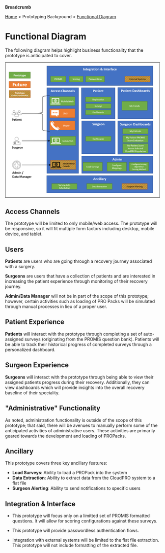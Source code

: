 **Breadcrumb**

[Home](../home.md) > Prototyping Background > [Functional Diagram](functional_diagram.md)

# Functional Diagram
The following diagram helps highlight business functionality that the prototype is anticipated to cover.

![Functional diagram of prototype](../img/prototype_functional.png)


## Access Channels

The prototype will be limited to only mobile/web access. The prototype will be responsive, so it will fit multiple form factors including desktop, mobile device, and tablet.

## Users

**Patients** are users who are going through a recovery journey associated with a surgery.

**Surgeons** are users that have a collection of patients and are interested in increasing the patient experience through monitoring of their recovery journey.

**Admin/Data Manager** will not be in part of the scope of this prototype; however, certain activities such as loading of PRO Packs will be simulated through manual processes in lieu of a proper user.

## Patient Experience

**Patients** will interact with the prototype through completing a set of auto-assigned surveys (originating from the PROMIS question bank). Patients will be able to track their historical progress of completed surveys through a personalized dashboard.

## Surgeon Experience

**Surgeons** will interact with the prototype through being able to view their assigned patients progress during their recovery. Additionally, they can view dashboards which will provide insights into the overall recovery baseline of their speciality.

## "Administrative" Functionality
As noted, administration functionality is outside of the scope of this prototype; that said, there will be avenues to manually perform some of the anticipated activities of administrative users. These activities are primarily geared towards the development and loading of PROPacks.

## Ancillary
This prototype covers three key ancillary features:
* **Load Surveys**: Ability to load a PROPack into the system
* **Data Extraction**: Ability to extract data from the CloudPRO system to a flat file
* **Surgeon Alerting**: Ability to send notifications to specific users

## Integration & Interface
* This prototype will focus only on a limitted set of PROMIS formatted questions. It will allow for scoring configurations against these surveys.

* This prototype will provide passwordless authentication flows.

* Integration with external systems will be limited to the flat file extraction. This prototype will not include formatting of the extracted file.